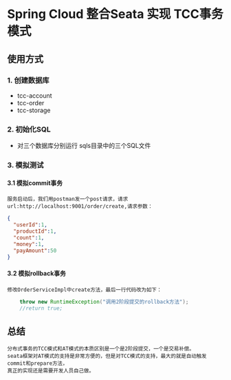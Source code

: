 # Spring Cloud 整合Seata 实现 TCC事务模式

## 使用方式
### 1. 创建数据库
 - tcc-account
 - tcc-order
 - tcc-storage

### 2. 初始化SQL
 - 对三个数据库分别运行 sqls目录中的三个SQL文件

### 3. 模拟测试
#### 3.1 模拟commit事务
    服务启动后，我们用postman发一个post请求，请求url:http://localhost:9001/order/create,请求参数：
```json
{
  "userId":1,
  "productId":1,
  "count":1,
  "money":1,
  "payAmount":50
}
```

#### 3.2 模拟rollback事务
    修改OrderServiceImpl中create方法，最后一行代码改为如下：
```java
    throw new RuntimeException("调用2阶段提交的rollback方法");
    //return true;
```

## 总结
    分布式事务的TCC模式和AT模式的本质区别是一个是2阶段提交，一个是交易补偿。
    seata框架对AT模式的支持是非常方便的，但是对TCC模式的支持，最大的就是自动触发commit和prepare方法，
    真正的实现还是需要开发人员自己做。














